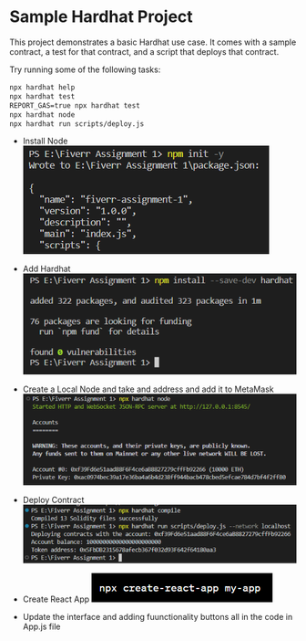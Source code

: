 # Sample Hardhat Project

This project demonstrates a basic Hardhat use case. It comes with a sample contract, a test for that contract, and a script that deploys that contract.

Try running some of the following tasks:

```shell
npx hardhat help
npx hardhat test
REPORT_GAS=true npx hardhat test
npx hardhat node
npx hardhat run scripts/deploy.js
```
- Install Node
![Alt text](./screenshots/installNode.png?raw=true "Title")

- Add Hardhat
![Alt text](./screenshots/addHardhat.png?raw=true "Title")

- Create a Local Node and take and address and add it to MetaMask
![Alt text](./screenshots/localNode.png?raw=true "Title")

- Deploy Contract
![Alt text](./screenshots/deployContract.png?raw=true "Title")

- Create React App
![Alt text](./screenshots/createReactApp.png?raw=true "Title")

- Update the interface and adding fuunctionality buttons all in the code in App.js file
